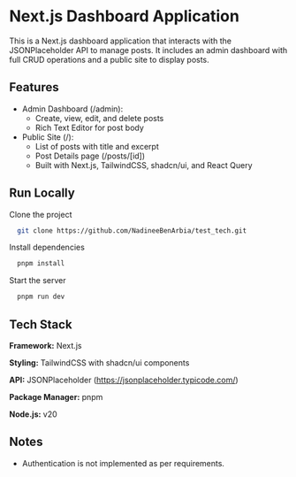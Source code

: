 
# Next.js Dashboard Application

This is a Next.js dashboard application that interacts with the JSONPlaceholder API to manage posts. It includes an admin dashboard with full CRUD operations and a public site to display posts.

## Features

- Admin Dashboard (/admin):
   - Create, view, edit, and delete posts
   - Rich Text Editor for post body
- Public Site (/):
   - List of posts with title and excerpt
   - Post Details page (/posts/[id])
   - Built with Next.js, TailwindCSS, shadcn/ui, and React Query


## Run Locally

Clone the project

```bash
  git clone https://github.com/NadineeBenArbia/test_tech.git
```

Install dependencies

```bash
  pnpm install
```

Start the server

```bash
  pnpm run dev
```


## Tech Stack

**Framework:** Next.js 

**Styling:**  TailwindCSS with shadcn/ui components

**API:** JSONPlaceholder (https://jsonplaceholder.typicode.com/)

**Package Manager:** pnpm

**Node.js:** v20



## Notes
- Authentication is not implemented as per requirements.
